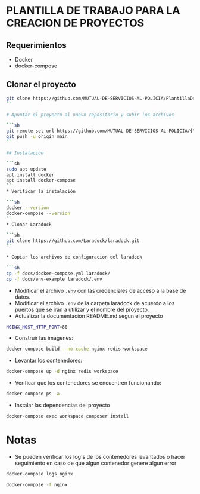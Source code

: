 # PLANTILLA DE TRABAJO PARA LA CREACION DE PROYECTOS

##
## Requerimientos

* Docker
* docker-compose

## Clonar el proyecto

```sh
git clone https://github.com/MUTUAL-DE-SERVICIOS-AL-POLICIA/PlantillaDeTrabajo.git
``

# Apuntar el proyecto al nuevo repositorio y subir los archivos

```sh
git remote set-url https://github.com/MUTUAL-DE-SERVICIOS-AL-POLICIA/{NombreProyecto}.git
git push -u origin main
``

## Instalación

```sh
sudo apt update
apt install docker
apt install docker-compose
``
* Verificar la instalación

```sh
docker --version
docker-compose --version
``
* Clonar Laradock

```sh
git clone https://github.com/Laradock/laradock.git
``

* Copiar los archivos de configuracion del laradock

```sh
cp -f docs/docker-compose.yml laradock/
cp -f docs/env-example laradock/.env
```

* Modificar el archivo `.env` con las credenciales de acceso a la base de datos.
* Modificar el archivo `.env` de la carpeta laradock de acuerdo a los puertos que se irán a utilizar y el nombre del proyecto.
* Actualizar la documentacion README.md segun el proyecto

```sh
NGINX_HOST_HTTP_PORT=80
```

* Construir las imagenes:

```sh
docker-compose build --no-cache nginx redis workspace
```

* Levantar los contenedores:

```sh
docker-compose up -d nginx redis workspace
```

* Verificar que los contenedores se encuentren funcionando:

```sh
docker-compose ps -a
```

* Instalar las dependencias del proyecto

```sh
docker-compose exec workspace composer install
```

# Notas

* Se pueden verificar los log's de los contenedores levantados o hacer seguimiento en caso de que algun contenedor genere algun error

```sh
docker-compose logs nginx

docker-compose -f nginx
```
